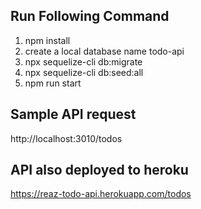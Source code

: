 ## Run Following Command

1. npm install
2. create a local database name todo-api
3. npx sequelize-cli db:migrate
4. npx sequelize-cli db:seed:all
5. npm run start

## Sample API request

http://localhost:3010/todos

## API also deployed to heroku

https://reaz-todo-api.herokuapp.com/todos
